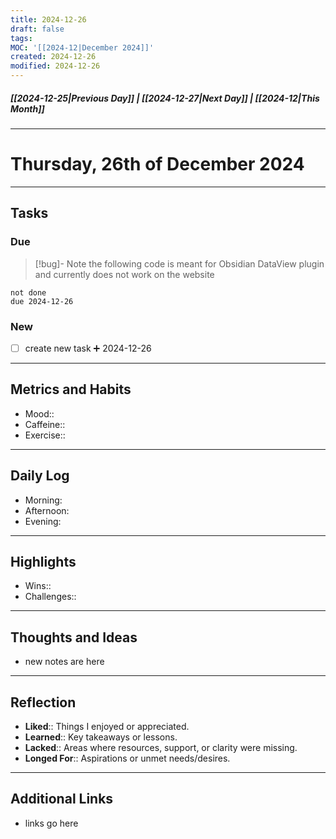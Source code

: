 ```yaml
---
title: 2024-12-26
draft: false
tags:
MOC: '[[2024-12|December 2024]]'
created: 2024-12-26
modified: 2024-12-26
---
```

##### [[2024-12-25|Previous Day]] | [[2024-12-27|Next Day]] | [[2024-12|This Month]]

---
# Thursday, 26th of December 2024

---
## Tasks

### Due

>[!bug]- Note
>the following code is meant for Obsidian DataView plugin and currently does not work on the website

```tasks
not done
due 2024-12-26
```

### New

- [ ]  create new task  ➕ 2024-12-26

---
## Metrics and Habits

- Mood::
- Caffeine::
- Exercise::

---
## Daily Log

- Morning:
- Afternoon:
- Evening:

---
## Highlights

- Wins::
- Challenges::

---
## Thoughts and Ideas

- new notes are here

---
## Reflection

- **Liked**:: Things I enjoyed or appreciated.
- **Learned**:: Key takeaways or lessons.
- **Lacked**:: Areas where resources, support, or clarity were missing.
- **Longed For**:: Aspirations or unmet needs/desires.

---
## Additional Links

-  links go here

